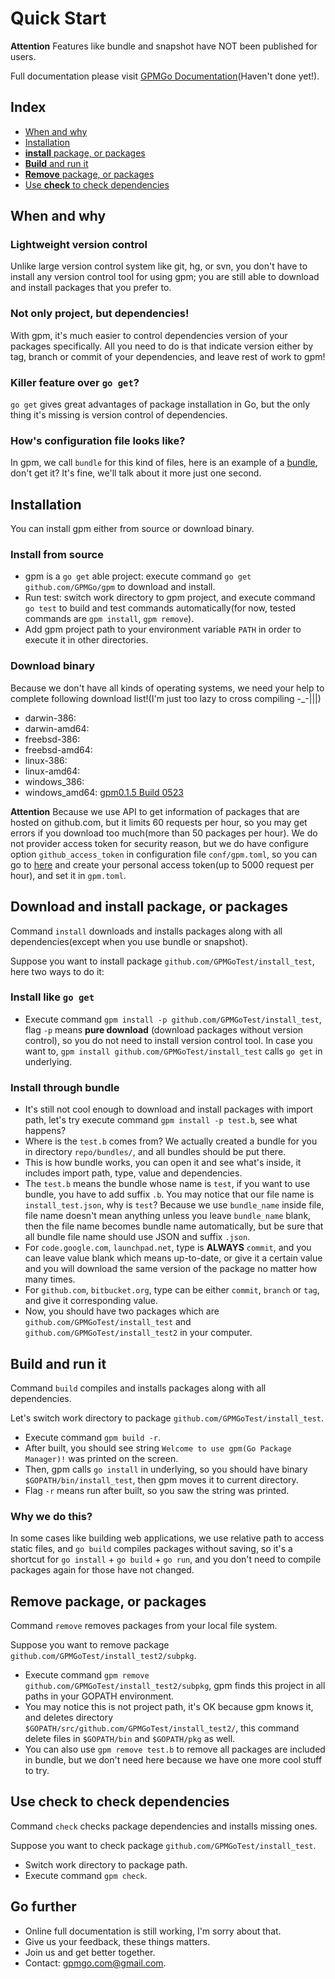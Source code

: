 # Quick Start

**Attention** Features like bundle and snapshot have NOT been published for users.

Full documentation please visit [GPMGo Documentation]()(Haven't done yet!).

## Index

- [When and why](#when-and-why)
- [Installation](#installation)
- [ **install** package, or packages](#install-package-or-packages)
- [ **Build** and run it](#build-and-run-it)
- [ **Remove** package, or packages](#remove-package-or-packages)
- [ Use **check** to check dependencies](#use-check-to-check-dependencies)

## When and why

### Lightweight version control

Unlike large version control system like git, hg, or svn, you don't have to install any version control tool for using gpm; you are still able to download and install packages that you prefer to.

### Not only project, but dependencies!
	
With gpm, it's much easier to control dependencies version of your packages specifically. All you need to do is that indicate version either by tag, branch or commit of your dependencies, and leave rest of work to gpm!

### Killer feature over `go get`? 

`go get` gives great advantages of package installation in Go, but the only thing it's missing is version control of dependencies.

### How's configuration file looks like?

In gpm, we call `bundle` for this kind of files, here is an example of a [bundle](https://github.com/GPMGo/gpm/blob/master/repo/bundles/test_bundle.json), don't get it? It's fine, we'll talk about it more just one second.

## Installation

You can install gpm either from source or download binary. 

### Install from source

- gpm is a `go get` able project: execute command `go get github.com/GPMGo/gpm` to download and install.
- Run test: switch work directory to gpm project, and execute command `go test` to build and test commands automatically(for now, tested commands are `gpm install`, `gpm remove`).
- Add gpm project path to your environment variable `PATH` in order to execute it in other directories.

### Download binary

Because we don't have all kinds of operating systems, we need your help to complete following download list!(I'm just too lazy to cross compiling -_-|||)

- darwin-386:
- darwin-amd64:
- freebsd-386:
- freebsd-amd64:
- linux-386:
- linux-amd64:
- windows_386:
- windows_amd64: [gpm0.1.5 Build 0523](https://docs.google.com/file/d/0B2GBHFyTK2N8Y241eUlKd01Ia1U/edit?usp=sharing)

**Attention** Because we use API to get information of packages that are hosted on github.com, but it limits 60 requests per hour, so you may get errors if you download too much(more than 50 packages per hour). We do not provider access token for security reason, but we do have configure option `github_access_token` in configuration file `conf/gpm.toml`, so you can go to [here](https://github.com/settings/applications) and create your personal access token(up to 5000 request per hour), and set it in `gpm.toml`.

## Download and install package, or packages

Command `install` downloads and installs packages along with all dependencies(except when you use bundle or snapshot).

Suppose you want to install package `github.com/GPMGoTest/install_test`, here two ways to do it:

### Install like `go get`

- Execute command `gpm install -p github.com/GPMGoTest/install_test`, flag `-p` means **pure download** (download packages without version control), so you do not need to install version control tool. In case you want to, `gpm install github.com/GPMGoTest/install_test` calls `go get` in underlying.

### Install through bundle

- It's still not cool enough to download and install packages with import path, let's try execute command `gpm install -p test.b`, see what happens? 
- Where is the `test.b` comes from? We actually created a bundle for you in directory `repo/bundles/`, and all bundles should be put there. 
- This is how bundle works, you can open it and see what's inside, it includes import path, type, value and dependencies.
- The `test.b` means the bundle whose name is `test`, if you want to use bundle, you have to add suffix `.b`. You may notice that our file name is `install_test.json`, why is `test`? Because we use `bundle_name` inside file, file name doesn't mean anything unless you leave `bundle_name` blank, then the file name becomes bundle name automatically, but be sure that all bundle file name should use JSON and suffix `.json`.
- For `code.google.com`, `launchpad.net`, type is **ALWAYS** `commit`, and you can leave value blank which means up-to-date, or give it a certain value and you will download the same version of the package no matter how many times.
- For `github.com`, `bitbucket.org`, type can be either `commit`, `branch` or `tag`, and give it corresponding value.
- Now, you should have two packages which are `github.com/GPMGoTest/install_test` and `github.com/GPMGoTest/install_test2` in your computer.

## Build and run it

Command `build` compiles and installs packages along with all dependencies.

Let's switch work directory to package `github.com/GPMGoTest/install_test`.

- Execute command `gpm build -r`.
- After built, you should see string `Welcome to use gpm(Go Package Manager)!` was printed on the screen.
- Then, gpm calls `go install` in underlying, so you should have binary `$GOPATH/bin/install_test`, then gpm moves it to current directory.
- Flag `-r` means run after built, so you saw the string was printed.

### Why we do this?

In some cases like building web applications, we use relative path to access static files, and `go build` compiles packages without saving, so it's a shortcut for `go install` + `go build` + `go run`, and you don't need to compile packages again for those have not changed.

## Remove package, or packages

Command `remove` removes packages from your local file system.

Suppose you want to remove package `github.com/GPMGoTest/install_test2/subpkg`.

- Execute command `gpm remove github.com/GPMGoTest/install_test2/subpkg`, gpm finds this project in all paths in your GOPATH environment.
- You may notice this is not project path, it's OK because gpm knows it, and deletes directory `$GOPATH/src/github.com/GPMGoTest/install_test2/`, this command delete files in `$GOPATH/bin` and `$GOPATH/pkg` as well.
- You can also use `gpm remove test.b` to remove all packages are included in bundle, but we don't need here because we have one more cool stuff to try.

## Use check to check dependencies

Command `check` checks package dependencies and installs missing ones.

Suppose you want to check package `github.com/GPMGoTest/install_test`.

- Switch work directory to package path.
- Execute command `gpm check`.

## Go further

- Online full documentation is still working, I'm sorry about that. 
- Give us your feedback, these things matters.
- Join us and get better together.
- Contact: [gpmgo.com@gmail.com](mailto:gpmgo.com@gmail.com).